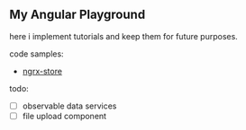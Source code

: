 ## My Angular Playground
here i implement tutorials and keep them for future purposes.

code samples:
- [ngrx-store](playground/src/app/ngrx-store/)


todo:
- [ ] observable data services
- [ ] file upload component
